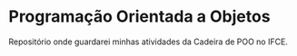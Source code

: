 # Programação Orientada a Objetos
Repositório onde guardarei minhas atividades da Cadeira de POO no IFCE.
